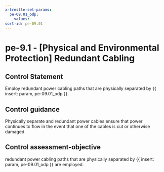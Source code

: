 ```yaml
---
x-trestle-set-params:
  pe-09.01_odp:
    values:
sort-id: pe-09.01
---
```


# pe-9.1 - \[Physical and Environmental Protection\] Redundant Cabling

## Control Statement

Employ redundant power cabling paths that are physically separated by {{ insert: param, pe-09.01_odp }}.

## Control guidance

Physically separate and redundant power cables ensure that power continues to flow in the event that one of the cables is cut or otherwise damaged.

## Control assessment-objective

redundant power cabling paths that are physically separated by {{ insert: param, pe-09.01_odp }} are employed.
